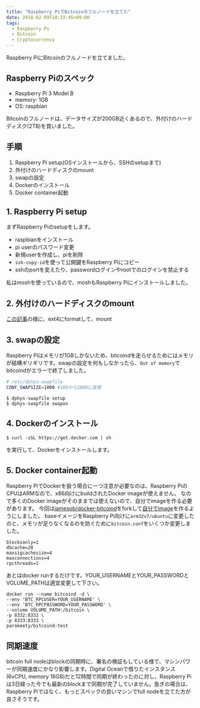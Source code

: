 ```yaml
---
title: "Raspberry PiでBitcoinのフルノードを立てた"
date: 2018-02-09T10:33:45+09:00
tags:
  - Raspberry Pi
  - Bitcoin
  - Cryptocurrency
---
```


Raspberry PiにBitcoinのフルノードを立てました。

<!--more-->

## Raspberry Piのスペック
- Raspberry Pi 3 Model B
- memory: 1GB
- OS: raspbian

Bitcoinのフルノードは、データサイズが200GB近くあるので、外付けのハードディスク(2TB)を買いました。

## 手順
1. Raspberry Pi setup(OSインストールから、SSHのsetupまで)
2. 外付けのハードディスクのmount
3. swapの設定
4. Dockerのインストール
5. Docker container起動

## 1. Raspberry Pi setup
まずRaspberry Piのsetupをします。

- raspbianをインストール
- pi userのパスワード変更
- 新規userを作成し、piを削除
- `ssh-copy-id`を使って公開鍵をRaspberry Piにコピー
- sshのportを変えたり、passwordログインやrootでのログインを禁止する

私はmoshを使っているので、moshもRaspberry Piにインストールしました。

## 2. 外付けのハードディスクのmount
[この記事](http://sooch.hatenablog.com/entry/2017/03/26/061032)の様に、ext4にformatして、mount

## 3. swapの設定
Raspberry Piはメモリが1GBしかないため、bitcoindを走らせるためにはメモリが結構ギリギリです。swapの設定を何もしなかったら、`Out of memory`でbitcoindがエラーで終了しました。

```sh
# /etc/dphys-swapfile
CONF_SWAPSIZE=1000 #100から1000に変更
```

```
$ dphys-swapfile setup
$ dphys-swapfile swapon
```

## 4. Dockerのインストール
```
$ curl -sSL https://get.docker.com | sh
```

を実行して、Dockerをインストールします。

## 5. Docker container起動
Raspberry PiでDockerを扱う場合に一つ注意が必要なのは、Raspberry PiのCPUはARMなので、x86向けにbuildされたDocker imageが使えません。
なので多くのDocker imageがそのままでは使えないので、自分でimageを作る必要があります。
今回は[jamesob/docker-bitcoind](https://github.com/jamesob/docker-bitcoind)をforkして[自分でimage](https://github.com/parakeety/docker-bitcoind)を作るようにしました。
baseイメージをRaspberry Pi向けに`arm32v7/ubuntu`に変更したのと、メモリが足りなくなるのを防ぐために`bitcoin.conf`をいくつか変更しました。

```
blocksonly=1
dbcache=20
maxsigcachesize=4
maxconnections=4
rpcthreads=1
```

あとはdocker runするだけです。YOUR_USERNAMEとYOUR_PASSWORDとVOLUME_PATHは適宜変更して下さい。
```
docker run --name bitcoind -d \
--env 'BTC_RPCUSER=YOUR_USERNAME' \
--env 'BTC_RPCPASSWORD=YOUR_PASSWORD' \
--volume VOLUME_PATH:/bitcoin \
-p 8332:8332 \
-p 8333:8333 \
parakeety/bitcoind-test
```

## 同期速度
bitcoin full nodeはblockの同期時に、署名の検証もしている様で、マシンパワーが同期速度にかなり影響します。Digital Oceanで借りたインスタンス(6vCPU, memory 16GB)だと12時間で同期が終わったのに対し、Raspberry Piは3日経った今でも最新のblockまで同期が完了していません。急ぎの場合は、Raspberry Piではなく、もっとスペックの良いマシンでfull nodeを立てた方が良さそうです。